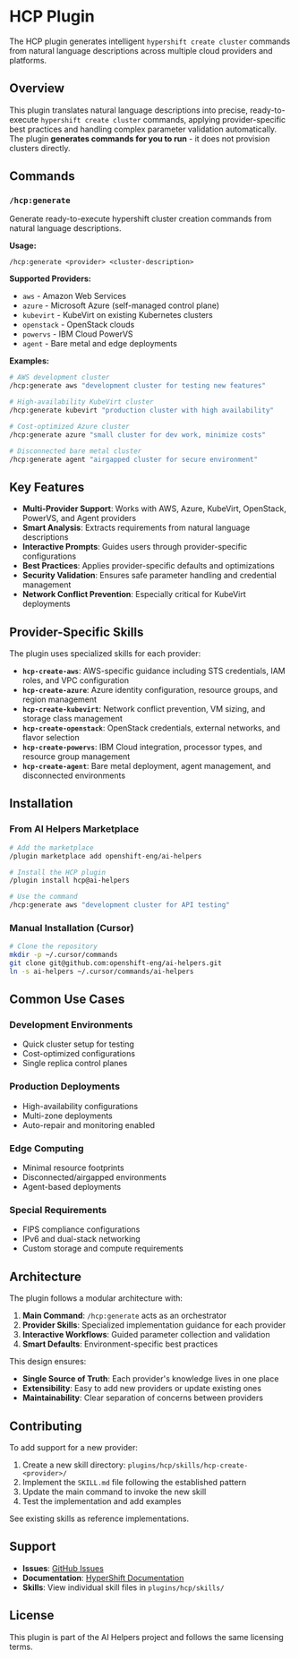 # HCP Plugin

The HCP plugin generates intelligent `hypershift create cluster` commands from natural language descriptions across multiple cloud providers and platforms.

## Overview

This plugin translates natural language descriptions into precise, ready-to-execute `hypershift create cluster` commands, applying provider-specific best practices and handling complex parameter validation automatically. The plugin **generates commands for you to run** - it does not provision clusters directly.

## Commands

### `/hcp:generate`

Generate ready-to-execute hypershift cluster creation commands from natural language descriptions.

**Usage:**
```
/hcp:generate <provider> <cluster-description>
```

**Supported Providers:**
- `aws` - Amazon Web Services
- `azure` - Microsoft Azure (self-managed control plane)
- `kubevirt` - KubeVirt on existing Kubernetes clusters
- `openstack` - OpenStack clouds
- `powervs` - IBM Cloud PowerVS
- `agent` - Bare metal and edge deployments

**Examples:**
```bash
# AWS development cluster
/hcp:generate aws "development cluster for testing new features"

# High-availability KubeVirt cluster
/hcp:generate kubevirt "production cluster with high availability"

# Cost-optimized Azure cluster
/hcp:generate azure "small cluster for dev work, minimize costs"

# Disconnected bare metal cluster
/hcp:generate agent "airgapped cluster for secure environment"
```

## Key Features

- **Multi-Provider Support**: Works with AWS, Azure, KubeVirt, OpenStack, PowerVS, and Agent providers
- **Smart Analysis**: Extracts requirements from natural language descriptions
- **Interactive Prompts**: Guides users through provider-specific configurations
- **Best Practices**: Applies provider-specific defaults and optimizations
- **Security Validation**: Ensures safe parameter handling and credential management
- **Network Conflict Prevention**: Especially critical for KubeVirt deployments

## Provider-Specific Skills

The plugin uses specialized skills for each provider:

- **`hcp-create-aws`**: AWS-specific guidance including STS credentials, IAM roles, and VPC configuration
- **`hcp-create-azure`**: Azure identity configuration, resource groups, and region management
- **`hcp-create-kubevirt`**: Network conflict prevention, VM sizing, and storage class management
- **`hcp-create-openstack`**: OpenStack credentials, external networks, and flavor selection
- **`hcp-create-powervs`**: IBM Cloud integration, processor types, and resource group management
- **`hcp-create-agent`**: Bare metal deployment, agent management, and disconnected environments

## Installation

### From AI Helpers Marketplace

```bash
# Add the marketplace
/plugin marketplace add openshift-eng/ai-helpers

# Install the HCP plugin
/plugin install hcp@ai-helpers

# Use the command
/hcp:generate aws "development cluster for API testing"
```

### Manual Installation (Cursor)

```bash
# Clone the repository
mkdir -p ~/.cursor/commands
git clone git@github.com:openshift-eng/ai-helpers.git
ln -s ai-helpers ~/.cursor/commands/ai-helpers
```

## Common Use Cases

### Development Environments
- Quick cluster setup for testing
- Cost-optimized configurations
- Single replica control planes

### Production Deployments
- High-availability configurations
- Multi-zone deployments
- Auto-repair and monitoring enabled

### Edge Computing
- Minimal resource footprints
- Disconnected/airgapped environments
- Agent-based deployments

### Special Requirements
- FIPS compliance configurations
- IPv6 and dual-stack networking
- Custom storage and compute requirements

## Architecture

The plugin follows a modular architecture with:

1. **Main Command**: `/hcp:generate` acts as an orchestrator
2. **Provider Skills**: Specialized implementation guidance for each provider
3. **Interactive Workflows**: Guided parameter collection and validation
4. **Smart Defaults**: Environment-specific best practices

This design ensures:
- **Single Source of Truth**: Each provider's knowledge lives in one place
- **Extensibility**: Easy to add new providers or update existing ones
- **Maintainability**: Clear separation of concerns between providers

## Contributing

To add support for a new provider:

1. Create a new skill directory: `plugins/hcp/skills/hcp-create-<provider>/`
2. Implement the `SKILL.md` file following the established pattern
3. Update the main command to invoke the new skill
4. Test the implementation and add examples

See existing skills as reference implementations.

## Support

- **Issues**: [GitHub Issues](https://github.com/openshift-eng/ai-helpers/issues)
- **Documentation**: [HyperShift Documentation](https://hypershift.openshift.io/)
- **Skills**: View individual skill files in `plugins/hcp/skills/`

## License

This plugin is part of the AI Helpers project and follows the same licensing terms.